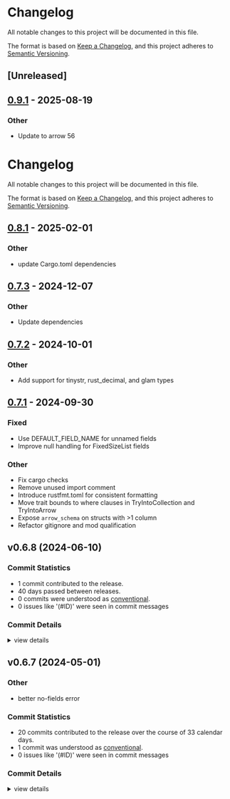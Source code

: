 # Changelog

All notable changes to this project will be documented in this file.

The format is based on [Keep a Changelog](https://keepachangelog.com/en/1.0.0/),
and this project adheres to [Semantic Versioning](https://semver.org/spec/v2.0.0.html).

## [Unreleased]

## [0.9.1](https://github.com/Swoorup/arrow-convert/compare/arrow_convert-v0.9.0...arrow_convert-v0.9.1) - 2025-08-19

### Other

- Update to arrow 56
# Changelog

All notable changes to this project will be documented in this file.

The format is based on [Keep a Changelog](https://keepachangelog.com/en/1.0.0/),
and this project adheres to [Semantic Versioning](https://semver.org/spec/v2.0.0.html).

## [0.8.1](https://github.com/Swoorup/arrow-convert/compare/arrow_convert-v0.8.0...arrow_convert-v0.8.1) - 2025-02-01

### Other

- update Cargo.toml dependencies

## [0.7.3](https://github.com/Swoorup/arrow-convert/compare/arrow_convert-v0.7.2...arrow_convert-v0.7.3) - 2024-12-07

### Other

- Update dependencies

## [0.7.2](https://github.com/Swoorup/arrow-convert/compare/arrow_convert-v0.7.1...arrow_convert-v0.7.2) - 2024-10-01

### Other

- Add support for tinystr, rust_decimal, and glam types

## [0.7.1](https://github.com/Swoorup/arrow-convert/compare/arrow_convert-v0.7.0...arrow_convert-v0.7.1) - 2024-09-30

### Fixed

- Use DEFAULT_FIELD_NAME for unnamed fields
- Improve null handling for FixedSizeList fields

### Other

- Fix cargo checks
- Remove unused import comment
- Introduce rustfmt.toml for consistent formatting
- Move trait bounds to where clauses in TryIntoCollection and TryIntoArrow
- Expose `arrow_schema` on structs with >1 column
- Refactor gitignore and mod qualification

## v0.6.8 (2024-06-10)

### Commit Statistics

<csr-read-only-do-not-edit/>

 - 1 commit contributed to the release.
 - 40 days passed between releases.
 - 0 commits were understood as [conventional](https://www.conventionalcommits.org).
 - 0 issues like '(#ID)' were seen in commit messages

### Commit Details

<csr-read-only-do-not-edit/>

<details><summary>view details</summary>

 * **Uncategorized**
    - Bump version ([`8105051`](https://github.com/Swoorup/arrow-convert/commit/8105051ce086b2fa847cd18c0e8245da172e8c35))
</details>

## v0.6.7 (2024-05-01)

<csr-id-566214e43993bb60277d1849383a88f1c4c9bd30/>

### Other

 - <csr-id-566214e43993bb60277d1849383a88f1c4c9bd30/> better no-fields error

### Commit Statistics

<csr-read-only-do-not-edit/>

 - 20 commits contributed to the release over the course of 33 calendar days.
 - 1 commit was understood as [conventional](https://www.conventionalcommits.org).
 - 0 issues like '(#ID)' were seen in commit messages

### Commit Details

<csr-read-only-do-not-edit/>

<details><summary>view details</summary>

 * **Uncategorized**
    - Release arrow_convert_derive v0.6.7, arrow_convert v0.6.7 ([`4ba848f`](https://github.com/Swoorup/arrow-convert/commit/4ba848fe6a91f4f4e3f1aafdbc14c1a834f28e40))
    - Added changelogs ([`c50cd3b`](https://github.com/Swoorup/arrow-convert/commit/c50cd3b011d55c31afe6888023d5f9e53ef014b2))
    - Release arrow_convert_derive v0.6.7, arrow_convert v0.6.7 ([`60d2ccc`](https://github.com/Swoorup/arrow-convert/commit/60d2ccc51055d4937866e4aa981a92a573fa54d6))
    - Merge pull request #6 from aldanor/feature/more-attrs ([`aa60656`](https://github.com/Swoorup/arrow-convert/commit/aa60656a69e6283e49fde75ce502500d4760e409))
    - Add tests for field renaming ([`8774068`](https://github.com/Swoorup/arrow-convert/commit/8774068687e83a7c368e89784436b5cc0b162a7a))
    - Better no-fields error ([`566214e`](https://github.com/Swoorup/arrow-convert/commit/566214e43993bb60277d1849383a88f1c4c9bd30))
    - Merge pull request #5 from slinkydeveloper/main ([`50992a6`](https://github.com/Swoorup/arrow-convert/commit/50992a6683cae7ea30c2bc55ad19b338135fa1bf))
    - Implement ArrowArray for Date64Array ([`c3efdfd`](https://github.com/Swoorup/arrow-convert/commit/c3efdfdf93a6202c71a487b9e2db1e57620f0a4f))
    - Merge pull request #4 from slinkydeveloper/main ([`03725fe`](https://github.com/Swoorup/arrow-convert/commit/03725fe500c24a87ec7e32af2f30d071b2ca2a4c))
    - Expanded an existing test, plus format using alternative formatting. ([`0d52c0d`](https://github.com/Swoorup/arrow-convert/commit/0d52c0d53701b0dd168bb31f0a26ed2e9d96775e))
    - Add more info to data mismatch error ([`f02a5bd`](https://github.com/Swoorup/arrow-convert/commit/f02a5bd3f3ecc78982dc307beb73ee4b0894b5a1))
    - Fix array u8 ser/de ([`c30562d`](https://github.com/Swoorup/arrow-convert/commit/c30562dabfafb4a88901923849f206810710b2f3))
    - Migrate to syn 2.0 crate ([`f66efbe`](https://github.com/Swoorup/arrow-convert/commit/f66efbe0cef7630d0ec2a29336ed1f9ff211d412))
    - Remove need for Native type, added array[u8] and string reference serialisation ([`a67d32e`](https://github.com/Swoorup/arrow-convert/commit/a67d32ea8f708d2487941e6d7a933fbd484a3d12))
    - Rework IntoArrowArrayIterator to ArrowArrayIterable using a lending iterator ([`5ed817c`](https://github.com/Swoorup/arrow-convert/commit/5ed817c0c13ec258f8ef074986b30237c2391efc))
    - Unify cargo.toml and bump version ([`8bfdb23`](https://github.com/Swoorup/arrow-convert/commit/8bfdb23e6291aea22b445fe5eb941e3caa25bb87))
    - Merge pull request #2 from Swoorup/sj-migrate-to-arrow ([`37e78ca`](https://github.com/Swoorup/arrow-convert/commit/37e78ca9465de7496f340b3afbee78f5d7b35805))
    - Added support for arrays ([`6ae0e04`](https://github.com/Swoorup/arrow-convert/commit/6ae0e04ca86447f8197f679a67cdf8029a92f798))
    - Merge pull request #1 from Swoorup/sj-migrate-to-arrow ([`cc32c2f`](https://github.com/Swoorup/arrow-convert/commit/cc32c2fa21aff22807c1758f87a64c3d0ad61f3a))
    - Ported arrow2-convert to use arrow-rs library. ([`1e4c016`](https://github.com/Swoorup/arrow-convert/commit/1e4c016891f1127ad91dbe0ba445d4b478bd9233))
</details>

